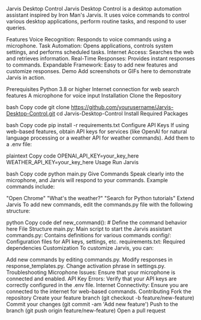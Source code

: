 Jarvis Desktop Control
Jarvis Desktop Control is a desktop automation assistant inspired by Iron Man's Jarvis. It uses voice commands to control various desktop applications, perform routine tasks, and respond to user queries.

Features
Voice Recognition: Responds to voice commands using a microphone.
Task Automation: Opens applications, controls system settings, and performs scheduled tasks.
Internet Access: Searches the web and retrieves information.
Real-Time Responses: Provides instant responses to commands.
Expandable Framework: Easy to add new features and customize responses.
Demo
Add screenshots or GIFs here to demonstrate Jarvis in action.

Prerequisites
Python 3.8 or higher
Internet connection for web search features
A microphone for voice input
Installation
Clone the Repository

bash
Copy code
git clone https://github.com/yourusername/Jarvis-Desktop-Control.git
cd Jarvis-Desktop-Control
Install Required Packages

bash
Copy code
pip install -r requirements.txt
Configure API Keys
If using web-based features, obtain API keys for services (like OpenAI for natural language processing or a weather API for weather commands). Add them to a .env file:

plaintext
Copy code
OPENAI_API_KEY=your_key_here
WEATHER_API_KEY=your_key_here
Usage
Run Jarvis

bash
Copy code
python main.py
Give Commands
Speak clearly into the microphone, and Jarvis will respond to your commands. Example commands include:

"Open Chrome"
"What's the weather?"
"Search for Python tutorials"
Extend Jarvis
To add new commands, edit the commands.py file with the following structure:

python
Copy code
def new_command():
    # Define the command behavior here
File Structure
main.py: Main script to start the Jarvis assistant
commands.py: Contains definitions for various commands
config/: Configuration files for API keys, settings, etc.
requirements.txt: Required dependencies
Customization
To customize Jarvis, you can:

Add new commands by editing commands.py.
Modify responses in response_templates.py.
Change activation phrase in settings.py.
Troubleshooting
Microphone Issues: Ensure that your microphone is connected and enabled.
API Key Errors: Verify that your API keys are correctly configured in the .env file.
Internet Connectivity: Ensure you are connected to the internet for web-based commands.
Contributing
Fork the repository
Create your feature branch (git checkout -b feature/new-feature)
Commit your changes (git commit -am 'Add new feature')
Push to the branch (git push origin feature/new-feature)
Open a pull request